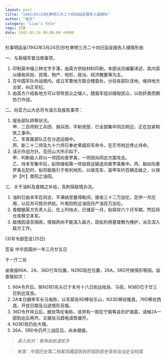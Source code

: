 ```yaml
---
layout: post
title: "1942/03/24杜聿明三月二十四日函呈报告入缅情形"
author: "电文"
category: "Liao's Tele"
tags: 分类
date: 1942-03-24 00:00:00 +0000
---
```

杜事明函呈(1942年3月24日)抄杜聿明三月二十四日函呈报告入缅情形由

一、与英缅军督洽商事项，
1. 印制英中缅三种文字手簿，由英方供给材料印刷，本部派员编纂译述，其内容以缅甸风俗、民情、物产、地形、政治、经济概要等为主。
2. 在中国军队作战境内，成立军瞥地方联合稽查处，分驻各部队住地，维持地方治安，纠正军纪。
3. 由英方介绍各地方可以领导民众之缅人，随我军组训缅甸民众，以防奸类而期协力作战。

二、向亚力山大总司令请示及报告事项：
1. 报告部队转移状况。<br/>
甲、二百师附工兵团、骑兵团、平射炮营，已全部集中同古附近，正在加紧构筑工事中。<br/>
乙、军直属部队正在分途运输中。<br/>
丙、新二十二师及九十六师已奉史蒂威将军命令，在芒市附近停止待命。
2. 请示作战方针。亚历山大所示如下，<br/>
甲、判断敌人将以一师团向普罗美，一师团向同古方面攻击。<br/>
乙、待本军集中后，拟将缅甸第一师由铁运输送向普罗美集中。丙、敌如向普罗美北犯时，拟将敌吸引于有利地形，以唐克车、装甲车约百辆击破之，以保护【叶】南阳之油田。

三、关于油料及食粮之补给，及刺探敌情办法。
1. 油料已由本军在同古、平满纳至曼得勒间，接收三十二万加伦，足供一月应用，以后并可按月供给。叶南阳附近油田月产油百万加伦。
2. 食粮据英方负责人云，在上列地点，已储足一月，拟续存六个月军粮，然后将仓库移交本军。
3. 敌情因语言隔阂，情报网尚不能深入敌方，现拟利用基督教为掩护，派员深入敌方工作。

(3)军令部签呈(25日)

签呈    中华民国卅一年三月廿五日

于一厅二处

谕查报66A、2A、36D行军位置，N29D现在位置，26A，5RD开拨情形等因。兹查报如次：
1. 66A令开后，除N28D先头已于本月十八日到达陆良、马街，N38D已于廿三日到达宜良。
2. 2A本日据李军长马电称，以军部及9D移驻乐山，N33D移驻隆昌，76D移驻西昌，开拔日期及沿途情形另报。
3. 36D令开祥云后，据张笃伦电称，该师有一部在宁南等县负铲烟苗，请候2A一部到达后再开。又据张马酉电请暂缓开。
4. N29D现仍驻大理。
5. 26A、5RD令仍开三战区后，尚未据报。

>*录入校对：鱼珠前航道舵手*

> 来源：中国历史第二档案馆藏国民政府国防部史政局及战史会档案